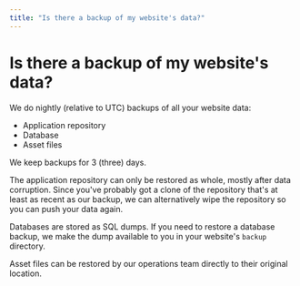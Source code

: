 ```yaml
---
title: "Is there a backup of my website's data?"
---
```


# Is there a backup of my website's data?

We do nightly (relative to UTC) backups of all your website data:

* Application repository
* Database
* Asset files

We keep backups for 3 (three) days.

The application repository can only be restored as whole, mostly after data corruption. Since you've probably got a clone of the repository that's at least as recent as our backup, we can alternatively wipe the repository so you can push your data again.

Databases are stored as SQL dumps. If you need to restore a database backup, we make the dump available to you in your website's `backup` directory.

Asset files can be restored by our operations team directly to their original location.
